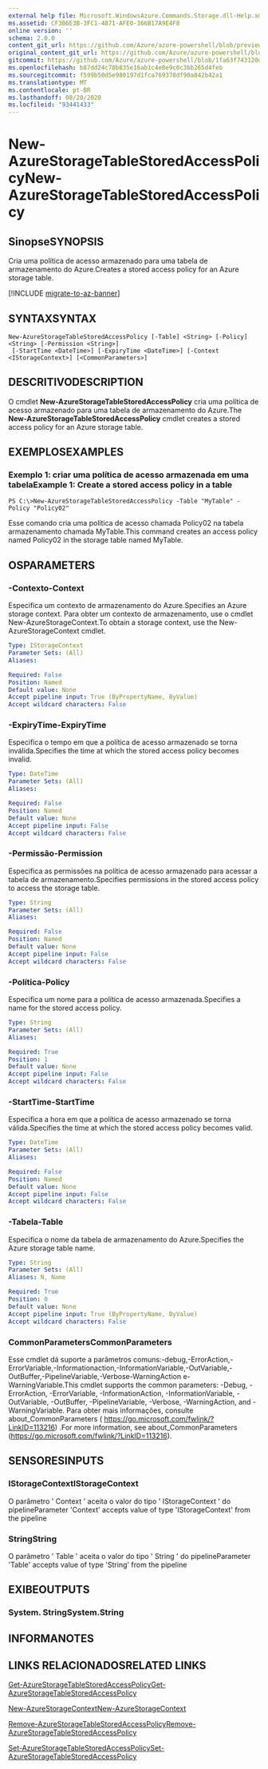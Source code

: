 ```yaml
---
external help file: Microsoft.WindowsAzure.Commands.Storage.dll-Help.xml
ms.assetid: CF3B6E3B-3FC1-4871-AFE0-366B17A9E4F8
online version: ''
schema: 2.0.0
content_git_url: https://github.com/Azure/azure-powershell/blob/preview/src/Storage/Commands.Storage/help/New-AzureStorageTableStoredAccessPolicy.md
original_content_git_url: https://github.com/Azure/azure-powershell/blob/preview/src/Storage/Commands.Storage/help/New-AzureStorageTableStoredAccessPolicy.md
gitcommit: https://github.com/Azure/azure-powershell/blob/1fa63f743120d7a7cd6cbb28ee43cd0f4c654af9
ms.openlocfilehash: b87dd24c78b835e16ab1c4e8e9c0c3bb265d4feb
ms.sourcegitcommit: f599b50d5e980197d1fca769378df90a842b42a1
ms.translationtype: MT
ms.contentlocale: pt-BR
ms.lasthandoff: 08/20/2020
ms.locfileid: "93441433"
---
```

# <span data-ttu-id="f32c9-101">New-AzureStorageTableStoredAccessPolicy</span><span class="sxs-lookup"><span data-stu-id="f32c9-101">New-AzureStorageTableStoredAccessPolicy</span></span>

## <span data-ttu-id="f32c9-102">Sinopse</span><span class="sxs-lookup"><span data-stu-id="f32c9-102">SYNOPSIS</span></span>
<span data-ttu-id="f32c9-103">Cria uma política de acesso armazenado para uma tabela de armazenamento do Azure.</span><span class="sxs-lookup"><span data-stu-id="f32c9-103">Creates a stored access policy for an Azure storage table.</span></span>

[!INCLUDE [migrate-to-az-banner](../../includes/migrate-to-az-banner.md)]

## <span data-ttu-id="f32c9-104">SYNTAX</span><span class="sxs-lookup"><span data-stu-id="f32c9-104">SYNTAX</span></span>

```
New-AzureStorageTableStoredAccessPolicy [-Table] <String> [-Policy] <String> [-Permission <String>]
 [-StartTime <DateTime>] [-ExpiryTime <DateTime>] [-Context <IStorageContext>] [<CommonParameters>]
```

## <span data-ttu-id="f32c9-105">DESCRITIVO</span><span class="sxs-lookup"><span data-stu-id="f32c9-105">DESCRIPTION</span></span>
<span data-ttu-id="f32c9-106">O cmdlet **New-AzureStorageTableStoredAccessPolicy** cria uma política de acesso armazenado para uma tabela de armazenamento do Azure.</span><span class="sxs-lookup"><span data-stu-id="f32c9-106">The **New-AzureStorageTableStoredAccessPolicy** cmdlet creates a stored access policy for an Azure storage table.</span></span>

## <span data-ttu-id="f32c9-107">EXEMPLOS</span><span class="sxs-lookup"><span data-stu-id="f32c9-107">EXAMPLES</span></span>

### <span data-ttu-id="f32c9-108">Exemplo 1: criar uma política de acesso armazenada em uma tabela</span><span class="sxs-lookup"><span data-stu-id="f32c9-108">Example 1: Create a stored access policy in a table</span></span>
```
PS C:\>New-AzureStorageTableStoredAccessPolicy -Table "MyTable" -Policy "Policy02"
```

<span data-ttu-id="f32c9-109">Esse comando cria uma política de acesso chamada Policy02 na tabela armazenamento chamada MyTable.</span><span class="sxs-lookup"><span data-stu-id="f32c9-109">This command creates an access policy named Policy02 in the storage table named MyTable.</span></span>

## <span data-ttu-id="f32c9-110">OS</span><span class="sxs-lookup"><span data-stu-id="f32c9-110">PARAMETERS</span></span>

### <span data-ttu-id="f32c9-111">-Contexto</span><span class="sxs-lookup"><span data-stu-id="f32c9-111">-Context</span></span>
<span data-ttu-id="f32c9-112">Especifica um contexto de armazenamento do Azure.</span><span class="sxs-lookup"><span data-stu-id="f32c9-112">Specifies an Azure storage context.</span></span>
<span data-ttu-id="f32c9-113">Para obter um contexto de armazenamento, use o cmdlet New-AzureStorageContext.</span><span class="sxs-lookup"><span data-stu-id="f32c9-113">To obtain a storage context, use the New-AzureStorageContext cmdlet.</span></span>

```yaml
Type: IStorageContext
Parameter Sets: (All)
Aliases: 

Required: False
Position: Named
Default value: None
Accept pipeline input: True (ByPropertyName, ByValue)
Accept wildcard characters: False
```

### <span data-ttu-id="f32c9-114">-ExpiryTime</span><span class="sxs-lookup"><span data-stu-id="f32c9-114">-ExpiryTime</span></span>
<span data-ttu-id="f32c9-115">Especifica o tempo em que a política de acesso armazenado se torna inválida.</span><span class="sxs-lookup"><span data-stu-id="f32c9-115">Specifies the time at which the stored access policy becomes invalid.</span></span>

```yaml
Type: DateTime
Parameter Sets: (All)
Aliases: 

Required: False
Position: Named
Default value: None
Accept pipeline input: False
Accept wildcard characters: False
```

### <span data-ttu-id="f32c9-116">-Permissão</span><span class="sxs-lookup"><span data-stu-id="f32c9-116">-Permission</span></span>
<span data-ttu-id="f32c9-117">Especifica as permissões na política de acesso armazenado para acessar a tabela de armazenamento.</span><span class="sxs-lookup"><span data-stu-id="f32c9-117">Specifies permissions in the stored access policy to access the storage table.</span></span>

```yaml
Type: String
Parameter Sets: (All)
Aliases: 

Required: False
Position: Named
Default value: None
Accept pipeline input: False
Accept wildcard characters: False
```

### <span data-ttu-id="f32c9-118">-Política</span><span class="sxs-lookup"><span data-stu-id="f32c9-118">-Policy</span></span>
<span data-ttu-id="f32c9-119">Especifica um nome para a política de acesso armazenada.</span><span class="sxs-lookup"><span data-stu-id="f32c9-119">Specifies a name for the stored access policy.</span></span>

```yaml
Type: String
Parameter Sets: (All)
Aliases: 

Required: True
Position: 1
Default value: None
Accept pipeline input: False
Accept wildcard characters: False
```

### <span data-ttu-id="f32c9-120">-StartTime</span><span class="sxs-lookup"><span data-stu-id="f32c9-120">-StartTime</span></span>
<span data-ttu-id="f32c9-121">Especifica a hora em que a política de acesso armazenado se torna válida.</span><span class="sxs-lookup"><span data-stu-id="f32c9-121">Specifies the time at which the stored access policy becomes valid.</span></span>

```yaml
Type: DateTime
Parameter Sets: (All)
Aliases: 

Required: False
Position: Named
Default value: None
Accept pipeline input: False
Accept wildcard characters: False
```

### <span data-ttu-id="f32c9-122">-Tabela</span><span class="sxs-lookup"><span data-stu-id="f32c9-122">-Table</span></span>
<span data-ttu-id="f32c9-123">Especifica o nome da tabela de armazenamento do Azure.</span><span class="sxs-lookup"><span data-stu-id="f32c9-123">Specifies the Azure storage table name.</span></span>

```yaml
Type: String
Parameter Sets: (All)
Aliases: N, Name

Required: True
Position: 0
Default value: None
Accept pipeline input: True (ByPropertyName, ByValue)
Accept wildcard characters: False
```

### <span data-ttu-id="f32c9-124">CommonParameters</span><span class="sxs-lookup"><span data-stu-id="f32c9-124">CommonParameters</span></span>
<span data-ttu-id="f32c9-125">Esse cmdlet dá suporte a parâmetros comuns:-debug,-ErrorAction,-ErrorVariable,-Informationaction,-InformationVariable,-OutVariable,-OutBuffer,-PipelineVariable,-Verbose-WarningAction e-WarningVariable.</span><span class="sxs-lookup"><span data-stu-id="f32c9-125">This cmdlet supports the common parameters: -Debug, -ErrorAction, -ErrorVariable, -InformationAction, -InformationVariable, -OutVariable, -OutBuffer, -PipelineVariable, -Verbose, -WarningAction, and -WarningVariable.</span></span> <span data-ttu-id="f32c9-126">Para obter mais informações, consulte about_CommonParameters ( https://go.microsoft.com/fwlink/?LinkID=113216) .</span><span class="sxs-lookup"><span data-stu-id="f32c9-126">For more information, see about_CommonParameters (https://go.microsoft.com/fwlink/?LinkID=113216).</span></span>

## <span data-ttu-id="f32c9-127">SENSORES</span><span class="sxs-lookup"><span data-stu-id="f32c9-127">INPUTS</span></span>

### <span data-ttu-id="f32c9-128">IStorageContext</span><span class="sxs-lookup"><span data-stu-id="f32c9-128">IStorageContext</span></span>

<span data-ttu-id="f32c9-129">O parâmetro ' Context ' aceita o valor do tipo ' IStorageContext ' do pipeline</span><span class="sxs-lookup"><span data-stu-id="f32c9-129">Parameter 'Context' accepts value of type 'IStorageContext' from the pipeline</span></span>

### <span data-ttu-id="f32c9-130">String</span><span class="sxs-lookup"><span data-stu-id="f32c9-130">String</span></span>

<span data-ttu-id="f32c9-131">O parâmetro ' Table ' aceita o valor do tipo ' String ' do pipeline</span><span class="sxs-lookup"><span data-stu-id="f32c9-131">Parameter 'Table' accepts value of type 'String' from the pipeline</span></span>

## <span data-ttu-id="f32c9-132">EXIBE</span><span class="sxs-lookup"><span data-stu-id="f32c9-132">OUTPUTS</span></span>

### <span data-ttu-id="f32c9-133">System. String</span><span class="sxs-lookup"><span data-stu-id="f32c9-133">System.String</span></span>

## <span data-ttu-id="f32c9-134">INFORMA</span><span class="sxs-lookup"><span data-stu-id="f32c9-134">NOTES</span></span>

## <span data-ttu-id="f32c9-135">LINKS RELACIONADOS</span><span class="sxs-lookup"><span data-stu-id="f32c9-135">RELATED LINKS</span></span>

[<span data-ttu-id="f32c9-136">Get-AzureStorageTableStoredAccessPolicy</span><span class="sxs-lookup"><span data-stu-id="f32c9-136">Get-AzureStorageTableStoredAccessPolicy</span></span>](./Get-AzureStorageTableStoredAccessPolicy.md)

[<span data-ttu-id="f32c9-137">New-AzureStorageContext</span><span class="sxs-lookup"><span data-stu-id="f32c9-137">New-AzureStorageContext</span></span>](./New-AzureStorageContext.md)

[<span data-ttu-id="f32c9-138">Remove-AzureStorageTableStoredAccessPolicy</span><span class="sxs-lookup"><span data-stu-id="f32c9-138">Remove-AzureStorageTableStoredAccessPolicy</span></span>](./Remove-AzureStorageTableStoredAccessPolicy.md)

[<span data-ttu-id="f32c9-139">Set-AzureStorageTableStoredAccessPolicy</span><span class="sxs-lookup"><span data-stu-id="f32c9-139">Set-AzureStorageTableStoredAccessPolicy</span></span>](./Set-AzureStorageTableStoredAccessPolicy.md)


